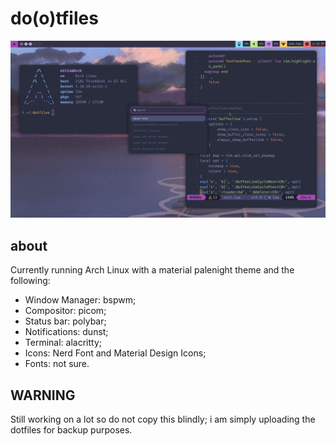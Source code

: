 # do(o)tfiles  
![screenshot](https://github.com/m1tix/dotfiles/blob/master/screenshot.png)

## about
Currently running Arch Linux with a material palenight theme and the following:
- Window Manager: bspwm;
- Compositor: picom;
- Status bar: polybar;
- Notifications: dunst;
- Terminal: alacritty;
- Icons: Nerd Font and Material Design Icons;
- Fonts: not sure.

## WARNING
Still working on a lot so do not copy this blindly; i am simply uploading the dotfiles for backup purposes.
